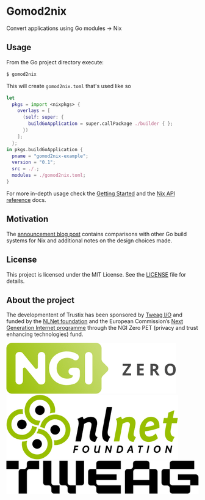 # Gomod2nix
Convert applications using Go modules -> Nix

## Usage
From the Go project directory execute:
``` bash
$ gomod2nix
```

This will create `gomod2nix.toml` that's used like so
``` nix
let
  pkgs = import <nixpkgs> {
    overlays = [
      (self: super: {
        buildGoApplication = super.callPackage ./builder { };
      })
    ];
  };
in pkgs.buildGoApplication {
  pname = "gomod2nix-example";
  version = "0.1";
  src = ./.;
  modules = ./gomod2nix.toml;
}
```

For more in-depth usage check the [Getting Started](./docs/getting-started.md) and the [Nix API reference](./docs/nix-reference.md) docs.

## Motivation

The [announcement blog post](https://www.tweag.io/blog/2021-03-04-gomod2nix/) contains comparisons with other Go build systems for Nix and additional notes on the design choices made.

## License

This project is licensed under the MIT License. See the [LICENSE](LICENSE)
file for details.

## About the project
The developmentent of Trustix has been sponsored by [Tweag I/O](https://tweag.io/) and funded by the [NLNet foundation](https://nlnet.nl/project/Trustix) and the European Commission’s [Next Generation Internet programme](https://www.ngi.eu/funded_solution/trustix-nix/) through the NGI Zero PET (privacy and trust enhancing technologies) fund.

![NGI0 logo](./.assets/NGI0_tag.png)
![NLNet banner](./.assets/nlnet-banner.png)
![Tweag logo](./.assets/tweag.png)

